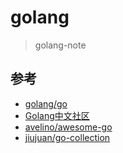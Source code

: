 # golang
>golang-note





## 参考
- [golang/go](https://github.com/golang/go)
- [Golang中文社区](https://studygolang.com/)
- [avelino/awesome-go](https://github.com/avelino/awesome-go)
- [jiujuan/go-collection](https://github.com/jiujuan/go-collection)
